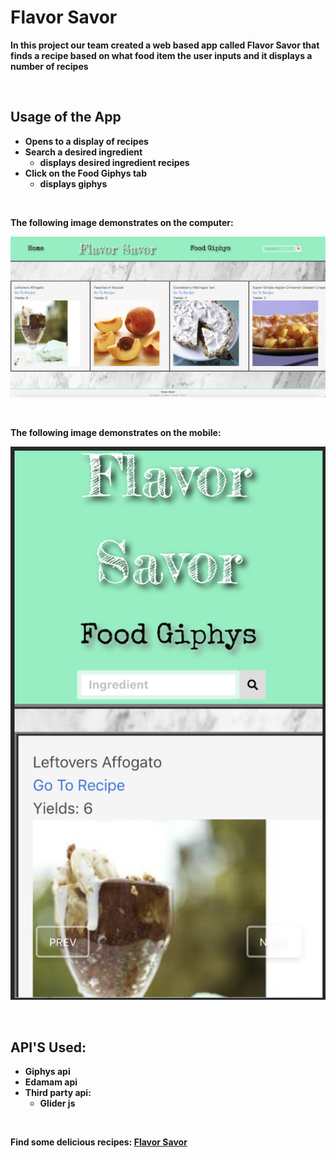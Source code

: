 # <strong>Flavor Savor

In this project our team created a web based app called Flavor Savor that finds a recipe based on what food item the user inputs and it displays a number of recipes

<br>

## <strong> Usage of the App <strong>
* Opens to a display of recipes
* Search a desired ingredient
    * displays desired ingredient recipes
* Click on the Food Giphys tab
    * displays giphys

<br>

The following image demonstrates on the computer:

![SC Flavor Savor computer display](assets/imgs/main.png)

<br>

The following image demonstrates on the mobile:

![SC Flavor Savor mobile display](assets/imgs/mobile.png)

<br>

## <strong> API'S Used:
* Giphys api
* Edamam api 
*  Third party api:
    * Glider js

<br>

Find some delicious recipes: [Flavor Savor](https://dorntrevor7.github.io/Flavor-Savor/)

